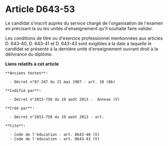 # Article D643-53

Le candidat s'inscrit auprès du service chargé de l'organisation de l'examen en précisant la ou les unités d'enseignement
qu'il souhaite faire valider. 

Les conditions de titre ou d'exercice professionnel mentionnées aux articles D. 643-40, D. 643-41 et D. 643-43 sont exigibles
à la date à laquelle le candidat se présente à la dernière unité d'enseignement ouvrant droit à la délivrance du diplôme.

**Liens relatifs à cet article**

	**Anciens textes**:

	  - Décret n°87-347 du 21 mai 1987 - art. 18 (Ab)

	**Codifié par**:

	  - Décret n°2013-756 du 19 août 2013 -  Annexe (V)

	**Créé par**:

	  - Décret n°2013-756 du 19 août 2013 - art.

	**Cite**:

	  - Code de l'éducation - art. D643-40 (V)
	  - Code de l'éducation - art. D643-43 (V)
